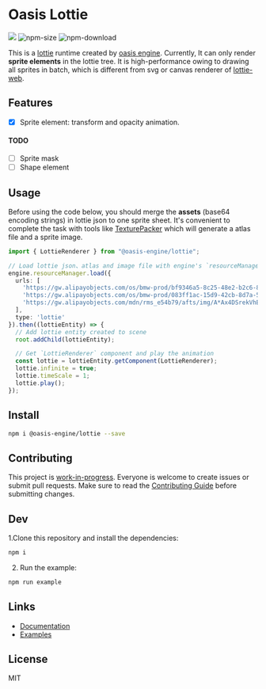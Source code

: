 # Oasis Lottie

<a href="https://www.npmjs.com/package/@oasis-engine/lottie"><img src="https://img.shields.io/npm/v/@oasis-engine/lottie"/></a>
![npm-size](https://img.shields.io/bundlephobia/minzip/@oasis-engine/lottie)
![npm-download](https://img.shields.io/npm/dm/@oasis-engine/lottie)

This is a [lottie](https://airbnb.design/lottie/) runtime created by [oasis engine](https://github.com/oasis-engine/engine). Currently, It can only render **sprite elements** in the lottie tree. It is high-performance owing to drawing all sprites in batch, which is different from svg or canvas renderer of [lottie-web](https://github.com/airbnb/lottie-web).

## Features
- [x] Sprite element: transform and opacity animation.

#### TODO
- [ ] Sprite mask
- [ ] Shape element

## Usage

Before using the code below, you should merge the **assets** (base64 encoding strings) in lottie json to one sprite sheet. It's convenient to complete the task with tools like [TexturePacker](https://www.codeandweb.com/texturepacker) which will generate a atlas file and a sprite image.

```typescript
import { LottieRenderer } from "@oasis-engine/lottie";

// Load lottie json、atlas and image file with engine's `resourceManager`
engine.resourceManager.load({
  urls: [
    'https://gw.alipayobjects.com/os/bmw-prod/bf9346a5-8c25-48e2-b2c6-8a504707c8c7.json',
    'https://gw.alipayobjects.com/os/bmw-prod/083ff1ac-15d9-42cb-8d7a-5b7c39b81f5f.json',
    'https://gw.alipayobjects.com/mdn/rms_e54b79/afts/img/A*Ax4DSrekVhEAAAAAAAAAAAAAARQnAQ'
  ],
  type: 'lottie'
}).then((lottieEntity) => {
  // Add lottie entity created to scene 
  root.addChild(lottieEntity);

  // Get `LottieRenderer` component and play the animation
  const lottie = lottieEntity.getComponent(LottieRenderer);
  lottie.infinite = true;
  lottie.timeScale = 1;
  lottie.play();
});
```
## Install

```bash
npm i @oasis-engine/lottie --save
```

## Contributing
This project is [work-in-progress](https://github.com/orgs/oasis-engine/projects/1). Everyone is welcome to create issues or submit pull requests. Make sure to read the [Contributing Guide](https://github.com/oasis-engine/engine/blob/main/.github/HOW_TO_CONTRIBUTE.md) before submitting changes.

## Dev

1.Clone this repository and install the dependencies:

```bash
npm i
```

2. Run the example:

```bash
npm run example
```
## Links
- [Documentation](https://oasisengine.cn/0.4/docs/lottie-cn)
- [Examples](https://oasisengine.cn/0.4/examples#lottie)
## License

MIT
